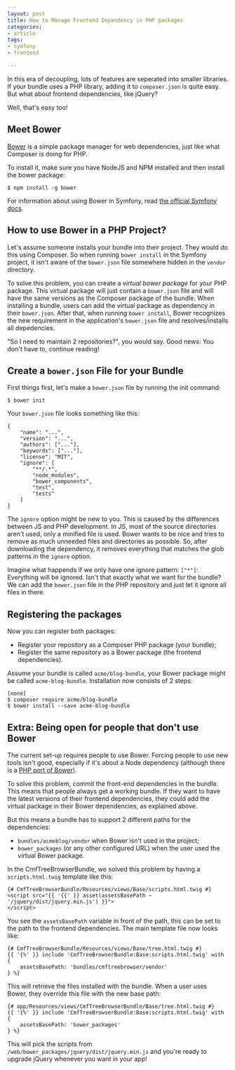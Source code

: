```yaml
---
layout: post
title: How to Manage Frontend Dependency in PHP packages
categories:
- article
tags:
- symfony
- frontend

---
```

In this era of decoupling, lots of features are seperated into smaller
libraries. If your bundle uses a PHP library, adding it to `composer.json`
is quite easy. But what about frontend dependencies, like jQuery?

Well, that's easy too!

## Meet Bower

[Bower][bower] is a simple package manager for web dependencies, just like what
Composer is doing for PHP.

To install it, make sure you have NodeJS and NPM installed and then install the
bower package:

    $ npm install -g bower

For information about using Bower in Symfony, read [the official Symfony
docs][sf_docs].

## How to use Bower in a PHP Project?

Let's assume someone installs your bundle into their project. They would do
this using Composer. So when running `bower install` in the Symfony project, it
isn't aware of the `bower.json` file somewhere hidden in the `vendor` directory.

To solve this problem, you can create a *virtual bower package* for your PHP
package. This virtual package will just contain a `bower.json` file and will
have the same versions as the Composer package of the bundle. When installing a
bundle, users can add the virtual package as dependency in their `bower.json`.
After that, when running `bower install`, Bower recognizes the new requirement
in the application's `bower.json` file and resolves/installs all depedencies.

"So I need to maintain 2 repositories?", you would say. Good news: You don't
have to, continue reading!

## Create a `bower.json` File for your Bundle

First things first, let's make a `bower.json` file by running the init command:

    $ bower init

Your `bower.json` file looks something like this:

    {
        "name": "...",
        "version": "...",
        "authors": ["..."],
        "keywords": ["..."],
        "license": "MIT",
        "ignore": [
            "**/.*",
            "node_modules",
            "bower_components",
            "test",
            "tests"
        ]
    }

The `ignore` option might be new to you. This is caused by the differences
between JS and PHP development. In JS, most of the source directories aren't
used, only a minified file is used. Bower wants to be nice and tries to remove
as much unneeded files and directories as possible. So, after downloading the
dependency, it removes everything that matches the glob patterns in the
`ignore` option.

Imagine what happends if we only have one ignore pattern: `["*"]`: Everything
will be ignored. Isn't that exactly what we want for the bundle? We can add the
`bower.json` file in the PHP repository and just let it ignore all files in
there.

## Registering the packages

Now you can register both packages:

 * Register your repository as a Composer PHP package (your bundle);
 * Register the same repository as a Bower package (the frontend dependencies).

Assume your bundle is called ``acme/blog-bundle``, your Bower package might be
called ``acme-blog-bundle``. Installation now consists of 2 steps:

    [none]
    $ composer require acme/blog-bundle
    $ bower install --save acme-blog-bundle

## Extra: Being open for people that don't use Bower

The current set-up requires people to use Bower. Forcing people to use new
tools isn't good, especially if it's about a Node dependency (although there is
a [PHP port of Bower][port]).

To solve this problem, commit the front-end dependencies in the bundle. This
means that people always get a working bundle. If they want to have the latest
versions of their frontend dependencies, they could add the virtual package in
their Bower dependencies, as explained above.

But this means a bundle has to support 2 different paths for the dependencies:

 * `bundles/acmeblog/vendor` when Bower isn't used in the project;
 * `bower_packages` (or any other configured URL) when the user used the
   virtual Bower package.

In the CmfTreeBrowserBundle, we solved this problem by having a
`scripts.html.twig` template like this:

    {# CmfTreeBrowserBundle/Resources/views/Base/scripts.html.twig #}
    <script src="{{ '{{' }} asset(assetsBasePath ~ '/jquery/dist/jquery.min.js') }}">
    </script>

You see the `assetsBasePath` variable in front of the path, this can be set to
the path to the frontend dependencies. The main template file now looks like:

    {# CmfTreeBrowserBundle/Resources/views/Base/tree.html.twig #}
    {{ '{%' }} include 'CmfTreeBrowserBundle:Base:scripts.html.twig' with {
        assetsBasePath: 'bundles/cmftreebrowser/vendor'
    } %}

This will retrieve the files installed with the bundle. When a user uses Bower,
they override this file with the new base path:

    {# app/Resources/views/CmfTreeBrowserBundle/Base/tree.html.twig #}
    {{ '{%' }} include 'CmfTreeBrowserBundle:Base:scripts.html.twig' with {
        assetsBasePath: 'bower_packages'
    } %}

This will pick the scripts from `/web/bower_packages/jquery/dist/jquery.min.js`
and you're ready to upgrade jQuery whenever you want in your app!

 [bower]: http://bower.io/
 [sf_docs]: https://symfony.com/doc/current/cookbook/frontend/bower.html
 [port]: http://bowerphp.org/
